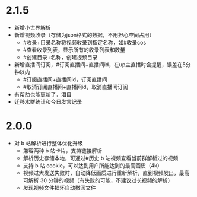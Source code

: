 
# 2.1.5

* 新增小世界解析
* 新增视频收录（存储为json格式的数据，不用担心空间占用）
    * #收录+目录名称将视频收录到指定名称，如#收录cos
    * #查看收录列表，显示所有的收录列表和数量
    * #创建目录+名称，创建视频目录
* 新增直播间订阅，#订阅直播间+直播间id，在up主直播时会提醒，误差在5分钟以内
    * #订阅直播间+直播间id，订阅直播间
    * #取消订阅直播间+直播间id，取消直播间订阅
* 有帮助也能更新了，泪目
* 迁移水群统计和今日发言记录


# 2.0.0

* 对 b 站解析进行整体优化升级
    * 兼容两种 b 站卡片，支持链接解析
    * 解析历史存储本地，可通过#历史 b 站视频查看当前群解析过的视频
    * 支持 b 站 cookie，可以达到用户所能达到的最高画质（4k）
    * 视频过大发送失败时，自动降低画质进行重新解析，直到视频发出，最高可解析 30 分钟的视频（有失败的可能，不建议过长视频的解析）
    * 发现视频文件损坏自动撤回文件
